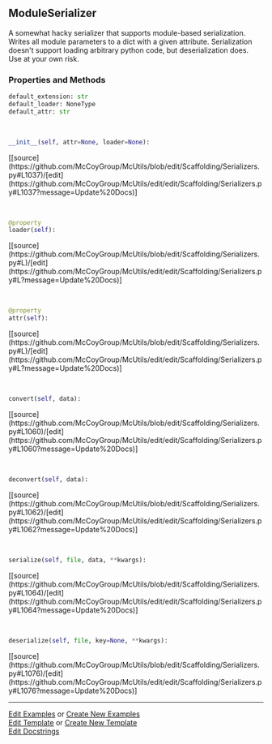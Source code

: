 ## <a id="McUtils.Scaffolding.Serializers.ModuleSerializer">ModuleSerializer</a>
A somewhat hacky serializer that supports module-based serialization.
Writes all module parameters to a dict with a given attribute.
Serialization doesn't support loading arbitrary python code, but deserialization does.
Use at your own risk.

### Properties and Methods
```python
default_extension: str
default_loader: NoneType
default_attr: str
```
<a id="McUtils.Scaffolding.Serializers.ModuleSerializer.__init__" class="docs-object-method">&nbsp;</a> 
```python
__init__(self, attr=None, loader=None): 
```
<div class="docs-source-link" markdown="1">
[[source](https://github.com/McCoyGroup/McUtils/blob/edit/Scaffolding/Serializers.py#L1037)/[edit](https://github.com/McCoyGroup/McUtils/edit/edit/Scaffolding/Serializers.py#L1037?message=Update%20Docs)]
</div>

<a id="McUtils.Scaffolding.Serializers.ModuleSerializer.loader" class="docs-object-method">&nbsp;</a> 
```python
@property
loader(self): 
```
<div class="docs-source-link" markdown="1">
[[source](https://github.com/McCoyGroup/McUtils/blob/edit/Scaffolding/Serializers.py#L)/[edit](https://github.com/McCoyGroup/McUtils/edit/edit/Scaffolding/Serializers.py#L?message=Update%20Docs)]
</div>

<a id="McUtils.Scaffolding.Serializers.ModuleSerializer.attr" class="docs-object-method">&nbsp;</a> 
```python
@property
attr(self): 
```
<div class="docs-source-link" markdown="1">
[[source](https://github.com/McCoyGroup/McUtils/blob/edit/Scaffolding/Serializers.py#L)/[edit](https://github.com/McCoyGroup/McUtils/edit/edit/Scaffolding/Serializers.py#L?message=Update%20Docs)]
</div>

<a id="McUtils.Scaffolding.Serializers.ModuleSerializer.convert" class="docs-object-method">&nbsp;</a> 
```python
convert(self, data): 
```
<div class="docs-source-link" markdown="1">
[[source](https://github.com/McCoyGroup/McUtils/blob/edit/Scaffolding/Serializers.py#L1060)/[edit](https://github.com/McCoyGroup/McUtils/edit/edit/Scaffolding/Serializers.py#L1060?message=Update%20Docs)]
</div>

<a id="McUtils.Scaffolding.Serializers.ModuleSerializer.deconvert" class="docs-object-method">&nbsp;</a> 
```python
deconvert(self, data): 
```
<div class="docs-source-link" markdown="1">
[[source](https://github.com/McCoyGroup/McUtils/blob/edit/Scaffolding/Serializers.py#L1062)/[edit](https://github.com/McCoyGroup/McUtils/edit/edit/Scaffolding/Serializers.py#L1062?message=Update%20Docs)]
</div>

<a id="McUtils.Scaffolding.Serializers.ModuleSerializer.serialize" class="docs-object-method">&nbsp;</a> 
```python
serialize(self, file, data, **kwargs): 
```
<div class="docs-source-link" markdown="1">
[[source](https://github.com/McCoyGroup/McUtils/blob/edit/Scaffolding/Serializers.py#L1064)/[edit](https://github.com/McCoyGroup/McUtils/edit/edit/Scaffolding/Serializers.py#L1064?message=Update%20Docs)]
</div>

<a id="McUtils.Scaffolding.Serializers.ModuleSerializer.deserialize" class="docs-object-method">&nbsp;</a> 
```python
deserialize(self, file, key=None, **kwargs): 
```
<div class="docs-source-link" markdown="1">
[[source](https://github.com/McCoyGroup/McUtils/blob/edit/Scaffolding/Serializers.py#L1076)/[edit](https://github.com/McCoyGroup/McUtils/edit/edit/Scaffolding/Serializers.py#L1076?message=Update%20Docs)]
</div>





___

[Edit Examples](https://github.com/McCoyGroup/McUtils/edit/edit/ci/examples/McUtils/Scaffolding/Serializers/ModuleSerializer.md) or 
[Create New Examples](https://github.com/McCoyGroup/McUtils/new/edit/?filename=ci/examples/McUtils/Scaffolding/Serializers/ModuleSerializer.md) <br/>
[Edit Template](https://github.com/McCoyGroup/McUtils/edit/edit/ci/docs/McUtils/Scaffolding/Serializers/ModuleSerializer.md) or 
[Create New Template](https://github.com/McCoyGroup/McUtils/new/edit/?filename=ci/docs/templates/McUtils/Scaffolding/Serializers/ModuleSerializer.md) <br/>
[Edit Docstrings](https://github.com/McCoyGroup/McUtils/edit/edit/McUtils/Scaffolding/Serializers.py?message=Update%20Docs)